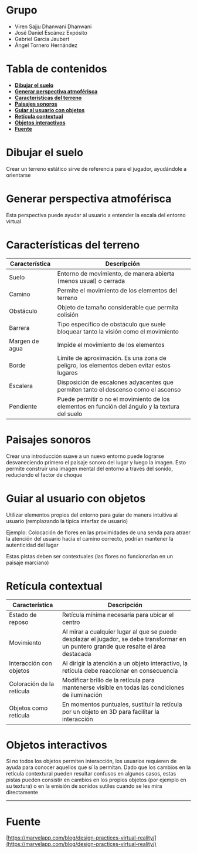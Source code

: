 
# **Grupo** <!-- omit in toc -->

* Viren Sajju Dhanwani Dhanwani
* José Daniel Escánez Expósito
* Gabriel García Jaubert
* Ángel Tornero Hernández

# **Tabla de contenidos** <!-- omit in toc -->

- [**Dibujar el suelo**](#dibujar-el-suelo)
- [**Generar perspectiva atmoférisca**](#generar-perspectiva-atmoférisca)
- [**Características del terreno**](#características-del-terreno)
- [**Paisajes sonoros**](#paisajes-sonoros)
- [**Guiar al usuario con objetos**](#guiar-al-usuario-con-objetos)
- [**Retícula contextual**](#retícula-contextual)
- [**Objetos interactivos**](#objetos-interactivos)
- [**Fuente**](#fuente)

# **Dibujar el suelo**
Crear un terreno estático sirve de referencia para el jugador, ayudándole a orientarse

# **Generar perspectiva atmoférisca**
Esta perspectiva puede ayudar al usuario a entender la escala del entorno virtual

# **Características del terreno**
| Característica | Descripción |
| -- | -- |
| Suelo | Entorno de movimiento, de manera abierta (menos usual) o cerrada |
| Camino | Permite el movimiento de los elementos del terreno |
| Obstáculo | Objeto de tamaño considerable que permita colisión |
| Barrera | Tipo específico de obstáculo que suele bloquear tanto la visión como el movimiento |
| Margen de agua | Impide el movimiento de los elementos |
| Borde | Límite de aproximación. Es una zona de peligro, los elementos deben evitar estos lugares |
| Escalera | Disposición de escalones adyacentes que permiten tanto el descenso como el ascenso |
| Pendiente | Puede permitir o no el movimiento de los elementos en función del ángulo y la textura del suelo |

# **Paisajes sonoros**

Crear una introducción suave a un nuevo entorno puede lograrse desvaneciendo primero el paisaje sonoro del lugar y luego la imagen. Esto permite construir una imagen mental del entorno a través del sonido, reduciendo el factor de choque

# **Guiar al usuario con objetos**

Utilizar elementos propios del entorno para guiar de manera intuitiva al usuario (remplazando la típica interfaz de usuario) 

Ejemplo: Colocación de flores en las proximidades de una senda para atraer la atención del usuario hacia el camino correcto, podrían mantener la autenticidad del lugar

Estas pistas deben ser contextuales (las flores no funcionarían en un paisaje marciano)

# **Retícula contextual**

| Característica | Descripción |
| -- | -- |
| Estado de reposo | Retícula mínima necesaria para ubicar el centro |
| Movimiento | Al mirar a cualquier lugar al que se puede desplazar el jugador, se debe transformar en un puntero grande que resalte el área destacada |
| Interacción con objetos | Al dirigir la atención a un objeto interactivo, la retícula debe reaccionar en consecuencia |
| Coloración de la retícula | Modificar brillo de la retícula para mantenerse visible en todas las condiciones de iluminación |
| Objetos como retícula | En momentos puntuales, sustituir la retícula por un objeto en 3D para facilitar la interacción |

# **Objetos interactivos**

Si no todos los objetos permiten interacción, los usuarios requieren de ayuda para conocer aquellos que sí la permitan. Dado que los cambios en la retícula contextural pueden resultar confusos en algunos casos, estas pistas pueden consistir en cambios en los propios objetos (por ejemplo en su textura) o en la emisión de sonidos sutiles cuando se les mira directamente

---

# **Fuente**
[https://marvelapp.com/blog/design-practices-virtual-reality/](https://marvelapp.com/blog/design-practices-virtual-reality/)
